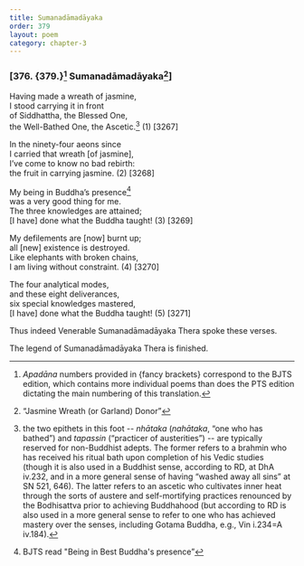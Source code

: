 ```yaml
---
title: Sumanadāmadāyaka
order: 379
layout: poem
category: chapter-3
---
```


### \[376. {379.}[^1] Sumanadāmadāyaka[^2]\]

Having made a wreath of jasmine,  
I stood carrying it in front  
of Siddhattha, the Blessed One,  
the Well-Bathed One, the Ascetic.[^3] (1) \[3267\]

In the ninety-four aeons since  
I carried that wreath \[of jasmine\],  
I’ve come to know no bad rebirth:  
the fruit in carrying jasmine. (2) \[3268\]

My being in Buddha’s presence[^4]  
was a very good thing for me.  
The three knowledges are attained;  
\[I have\] done what the Buddha taught! (3) \[3269\]

My defilements are \[now\] burnt up;  
all \[new\] existence is destroyed.  
Like elephants with broken chains,  
I am living without constraint. (4) \[3270\]

The four analytical modes,  
and these eight deliverances,  
six special knowledges mastered,  
\[I have\] done what the Buddha taught! (5) \[3271\]

Thus indeed Venerable Sumanadāmadāyaka Thera spoke these verses.

The legend of Sumanadāmadāyaka Thera is finished.

[^1]: *Apadāna* numbers provided in {fancy brackets} correspond to the BJTS edition, which contains more individual poems than does the PTS edition dictating the main numbering of this translation.

[^2]: “Jasmine Wreath (or Garland) Donor”

[^3]: the two epithets in this foot -- *nhātaka* (*nahātaka*, “one who has bathed”) and *tapassin* (“practicer of austerities”) -- are typically reserved for non-Buddhist adepts. The former refers to a brahmin who has received his ritual bath upon completion of his Vedic studies (though it is also used in a Buddhist sense, according to RD, at DhA iv.232, and in a more general sense of having “washed away all sins” at SN 521, 646). The latter refers to an ascetic who cultivates inner heat through the sorts of austere and self-mortifying practices renounced by the Bodhisattva prior to achieving Buddhahood (but according to RD is also used in a more general sense to refer to one who has achieved mastery over the senses, including Gotama Buddha, e.g., Vin i.234=A iv.184).

[^4]: BJTS read "Being in Best Buddha's presence”
